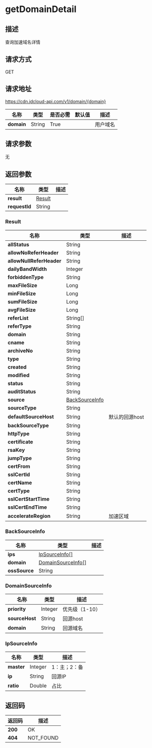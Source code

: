 # getDomainDetail


## 描述
查询加速域名详情

## 请求方式
GET

## 请求地址
https://cdn.jdcloud-api.com/v1/domain/{domain}

|名称|类型|是否必需|默认值|描述|
|---|---|---|---|---|
|**domain**|String|True| |用户域名|

## 请求参数
无


## 返回参数
|名称|类型|描述|
|---|---|---|
|**result**|[Result](getdomaindetail#result)| |
|**requestId**|String| |

### <div id="result">Result</div>
|名称|类型|描述|
|---|---|---|
|**allStatus**|String| |
|**allowNoReferHeader**|String| |
|**allowNullReferHeader**|String| |
|**dailyBandWidth**|Integer| |
|**forbiddenType**|String| |
|**maxFileSize**|Long| |
|**minFileSize**|Long| |
|**sumFileSize**|Long| |
|**avgFileSize**|Long| |
|**referList**|String[]| |
|**referType**|String| |
|**domain**|String| |
|**cname**|String| |
|**archiveNo**|String| |
|**type**|String| |
|**created**|String| |
|**modified**|String| |
|**status**|String| |
|**auditStatus**|String| |
|**source**|[BackSourceInfo](getdomaindetail#backsourceinfo)| |
|**sourceType**|String| |
|**defaultSourceHost**|String|默认的回源host|
|**backSourceType**|String| |
|**httpType**|String| |
|**certificate**|String| |
|**rsaKey**|String| |
|**jumpType**|String| |
|**certFrom**|String| |
|**sslCertId**|String| |
|**certName**|String| |
|**certType**|String| |
|**sslCertStartTime**|String| |
|**sslCertEndTime**|String| |
|**accelerateRegion**|String|加速区域|
### <div id="backsourceinfo">BackSourceInfo</div>
|名称|类型|描述|
|---|---|---|
|**ips**|[IpSourceInfo[]](getdomaindetail#ipsourceinfo)| |
|**domain**|[DomainSourceInfo[]](getdomaindetail#domainsourceinfo)| |
|**ossSource**|String| |
### <div id="domainsourceinfo">DomainSourceInfo</div>
|名称|类型|描述|
|---|---|---|
|**priority**|Integer|优先级（1-10）|
|**sourceHost**|String|回源host|
|**domain**|String|回源域名|
### <div id="ipsourceinfo">IpSourceInfo</div>
|名称|类型|描述|
|---|---|---|
|**master**|Integer|1：主；2：备|
|**ip**|String|回源IP|
|**ratio**|Double|占比|

## 返回码
|返回码|描述|
|---|---|
|**200**|OK|
|**404**|NOT_FOUND|
